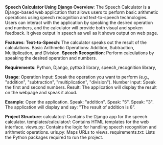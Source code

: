 **Speech Calculator Using Django**
**Overview**:
The Speech Calculator is a Django-based web application that allows users to perform basic arithmetic operations using speech recognition and text-to-speech technologies. Users can interact with the application by speaking the desired operation and numbers, and the calculator will provide both visual and spoken feedback. It gives output in speech as well as it shows output on web page.


**Features**:
**Text-to-Speech**: The calculator speaks out the result of the calculations.
Basic Arithmetic Operations: Addition, Subtraction, Multiplication, and Division.
**Speech Recognition**: Perform calculations by speaking the desired operation and numbers.


**Requirements**:
Python, 
Django, 
pyttsx3 library,
speech_recognition library,


**Usage**:
Operation Input: Speak the operation you want to perform (e.g., "addition", "subtraction", "multiplication", "division").
Number Input: Speak the first and second numbers.
Result: The application will display the result on the webpage and speak it aloud.


**Example**:
Open the application.
Speak: "addition".
Speak: "5".
Speak: "3".
The application will display and say: "The result of addition is 8".


**Project Structure**:
calculator/: Contains the Django app for the speech calculator.
templates/calculator/: Contains HTML templates for the web interface.
views.py: Contains the logic for handling speech recognition and arithmetic operations.
urls.py: Maps URLs to views.
requirements.txt: Lists the Python packages required to run the project.
